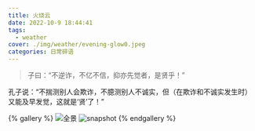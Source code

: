 ```yaml
---
title: 火烧云
date: 2022-10-9 18:44:41
tags:
  - weather
cover: ./img/weather/evening-glow0.jpeg
categories: 日常碎语
---
```


> 子曰：“不逆诈，不亿不信，抑亦先觉者，是贤乎！”

孔子说：“不揣测别人会欺诈，不臆测别人不诚实，但（在欺诈和不诚实发生时）又能及早发觉，这就是‘贤’了！”

{% gallery %}
![全景](./img/weather/evening-glow.jpeg)
![snapshot](./img/weather/evening-glow0.jpeg)
{% endgallery %}
